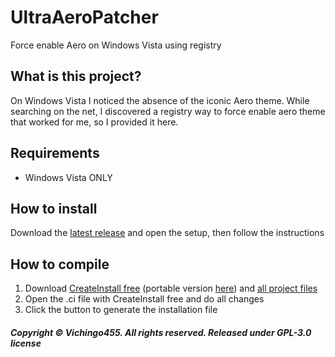 # UltraAeroPatcher
Force enable Aero on Windows Vista using registry
## What is this project?
On Windows Vista I noticed the absence of the iconic Aero theme. While searching on the net, I discovered a registry way
to force enable aero theme that worked for me, so I provided it here.

## Requirements
- Windows Vista ONLY
## How to install
Download the [latest release](https://github.com/Vichingo455/UltraAeroPatcher/releases/latest) and open the setup, then follow the instructions
## How to compile
1. Download [CreateInstall free](https://www.createinstall.com/downloads/cif-setup.exe) (portable version [here](https://www.createinstall.com/downloads/cif-setup.zip)) and [all project files](https://github.com/Vichingo455/UltraAeroPatcher/archive/refs/heads/master.zip)
2. Open the .ci file with CreateInstall free and do all changes
3. Click the button to generate the installation file

##### Copyright © Vichingo455. All rights reserved. Released under GPL-3.0 license
